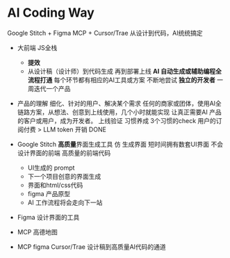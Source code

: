 # AI Coding Way
Google Stitch + Figma MCP + Cursor/Trae 从设计到代码，AI统统搞定
- 大前端 JS全栈
    - **提效**
    - 从设计稿（设计师）到代码生成 再到部署上线
    **AI 自动生成或辅助编程全流程打通**
    每个环节都有相应的AI工具或方案
    不断地尝试 **独立的开发者**
    一周迭代一个产品
- 产品的理解
    细化、针对的用户、解决某个需求 
    任何的商家或团体，使用AI全链路方案，从想法、创意到上线使用，几个小时就能实现
    让真正需要AI 产品的客户或用户，成为开发者。
    上线验证
    习惯养成 
    3个习惯的check 
    用户的订阅付费 > LLM token 开销 DONE 

- Google Stitch **高质量**界面生成工具
    仿
    生成界面 
    短时间拥有数套UI界面
    不会设计界面的前端 
    高质量的前端代码
    - UI生成的 prompt
    - 下一个项目创意的界面生成 
    - 界面和html/css代码
    - figma 产品原型
    - AI 工作流程将会走向下一站

- Figma 设计界面的工具 
- MCP
    高德地图
- MCP figma  Cursor/Trae
    设计稿到高质量AI代码的通道